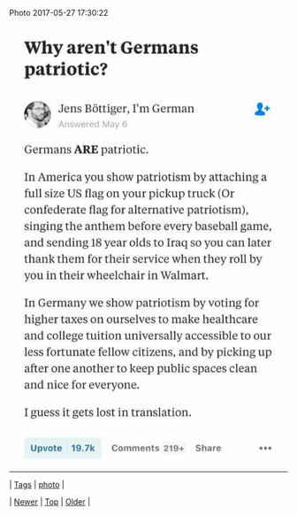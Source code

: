 <!--
title: Photo 2017-05-27 17
date: 2020-06-28T15:27:00.167Z
tags: photo
-->


Photo 2017-05-27 17:30:22

![](161133600940-0.jpg)

<!--BOTTOM-POST-NAVIGATION-->
---

| [Tags](tags.md) | [photo](tag-photo.md) |

| [Newer](161122216229.md) | [Top](index.md) | [Older](161173898944.md) |
